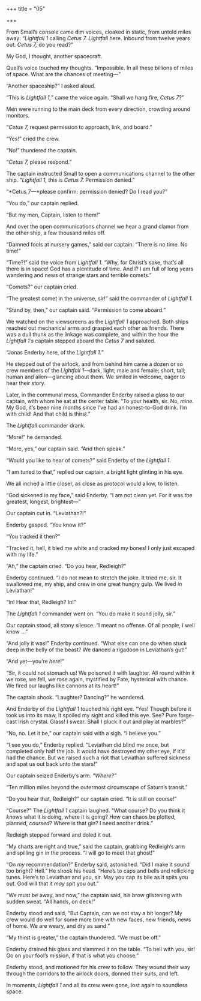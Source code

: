 +++
title = "05"

+++





From Small’s console came dim voices, cloaked in static, from untold miles away: “*Lightfall 1* calling *Cetus 7. Lightfall* here. Inbound from twelve years out. *Cetus 7,* do you read?”

My God, I thought, another spacecraft.

Quell’s voice touched my thoughts. “Impossible. In all these billions of miles of space. What are the chances of meeting—”

“Another spaceship?” I asked aloud.

“This is *Lightfall 1,*” came the voice again. “Shall we hang fire, *Cetus 7*?”

Men were running to the main deck from every direction, crowding around monitors.

“*Cetus 7,* request permission to approach, link, and board.”

“Yes\!” cried the crew.

“No\!” thundered the captain.

“*Cetus 7,* please respond.”

The captain instructed Small to open a communications channel to the other ship. “*Lightfall 1,* this is *Cetus 7.* Permission denied.”

“*Cetus 7—*please confirm: permission denied? Do I read you?”

“You do,” our captain replied.

“But my men, Captain, listen to them\!”

And over the open communications channel we hear a grand clamor from the other ship, a few thousand miles off.

“Damned fools at nursery games,” said our captain. “There is no time. No time\!”

“Time?\!” said the voice from *Lightfall 1.* “Why, for Christ’s sake, that’s all there is in space\! God has a plentitude of time. And I? I am full of long years wandering and news of strange stars and terrible comets.”

“Comets?” our captain cried.

“The greatest comet in the universe, sir\!” said the commander of *Lightfall 1.*

“Stand by, then,” our captain said. “Permission to come aboard.”

We watched on the viewscreens as the *Lightfall 1* approached. Both ships reached out mechanical arms and grasped each other as friends. There was a dull thunk as the linkage was complete, and within the hour the *Lightfall 1’s* captain stepped aboard the *Cetus 7* and saluted.

“Jonas Enderby here, of the *Lightfall 1.”*

He stepped out of the airlock, and from behind him came a dozen or so crew members of the *Lightfall 1*—dark, light; male and female; short, tall; human and alien—glancing about them. We smiled in welcome, eager to hear their story.



Later, in the communal mess, Commander Enderby raised a glass to our captain, with whom he sat at the center table. “To your health, sir. No, *mine.* My God, it’s been nine months since I’ve had an honest-to-God drink. I’m with child\! And that child is thirst.”

The *Lightfall* commander drank.

“More\!” he demanded.

“More, yes,” our captain said. “And then speak.”

“Would you like to hear of comets?” said Enderby of the *Lightfall 1.*

“I am tuned to that,” replied our captain, a bright light glinting in his eye.

We all inched a little closer, as close as protocol would allow, to listen.

“God sickened in my face,” said Enderby. “I am not clean yet. For it was the greatest, longest, brightest—”

Our captain cut in. “Leviathan?\!”

Enderby gasped. “You know it?”

“You tracked it then?”

“Tracked it, hell, it bled me white and cracked my bones\! I only just escaped with my life.”

“Ah,” the captain cried. “Do you hear, Redleigh?”

Enderby continued. “I do not mean to stretch the joke. It tried me, sir. It swallowed me, my ship, and crew in one great hungry gulp. We lived *in* Leviathan\!”

“In\! Hear that, Redleigh? In\!”

The *Lightfall 1* commander went on. “You do make it sound jolly, sir.”

Our captain stood, all stony silence. “I meant no offense. Of all people, I well know …”

“And jolly it was\!” Enderby continued. “What else can one do when stuck deep in the belly of the beast? We danced a rigadoon in Leviathan’s gut\!”

“And yet—you’re *here*\!”

“Sir, it could not stomach us\! We poisoned it with laughter. All round within it we rose, we fell, we rose again, mystified by Fate, hysterical with chance. We fired our laughs like cannons at its heart\!”

The captain shook. “Laughter? Dancing?” he wondered.

And Enderby of the *Lightfall 1* touched his right eye. “Yes\! Though before it took us into its maw, it spoiled my sight and killed this eye. See? Pure forge-cast Irish crystal. Glass\! I swear. Shall I pluck it out and play at marbles?”

“No, no. Let it be,” our captain said with a sigh. “I believe you.”

“I see you do,” Enderby replied. “Leviathan did blind me once, but completed only half the job. It would have destroyed my other eye, if it’d had the chance. But we raised such a riot that Leviathan suffered sickness and spat us out back unto the stars\!”

Our captain seized Enderby’s arm. “*Where?”*

“Ten million miles beyond the outermost circumscape of Saturn’s transit.”

“Do you hear that, Redleigh?” our captain cried. “It is still on course\!”

“Course?” The *Lightfall 1* captain laughed. “What course? Do you think it *knows* what it is doing, where it is going? How can chaos be plotted, planned, *coursed*? Where is that gin? I need another drink.”

Redleigh stepped forward and doled it out.

“My charts are right and true,” said the captain, grabbing Redleigh’s arm and spilling gin in the process. “I will go to meet that ghost\!”

“On *my* recommendation?” Enderby said, astonished. “Did I make it sound too bright? Hell.” He shook his head. “Here’s to caps and bells and rollicking tunes. Here’s to Leviathan and you, sir. May you cap its bile as it spits you out. God will that it *may* spit you out.”

“We must be away, and now,” the captain said, his brow glistening with sudden sweat. “All hands, on deck\!”

Enderby stood and said, “But Captain, can we not stay a bit longer? My crew would do well for some more time with new faces, new friends, news of home. We are weary, and dry as sand.”

“My thirst is greater,” the captain thundered. “We must be off.”

Enderby drained his glass and slammed it on the table. “To hell with you, sir\! Go on your fool’s mission, if that is what you choose.”

Enderby stood, and motioned for his crew to follow. They wound their way through the corridors to the airlock doors, donned their suits, and left.

In moments, *Lightfall 1* and all its crew were gone, lost again to soundless space.




